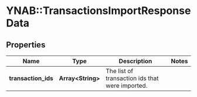 # YNAB::TransactionsImportResponseData

## Properties

| Name | Type | Description | Notes |
| ---- | ---- | ----------- | ----- |
| **transaction_ids** | **Array&lt;String&gt;** | The list of transaction ids that were imported. |  |

